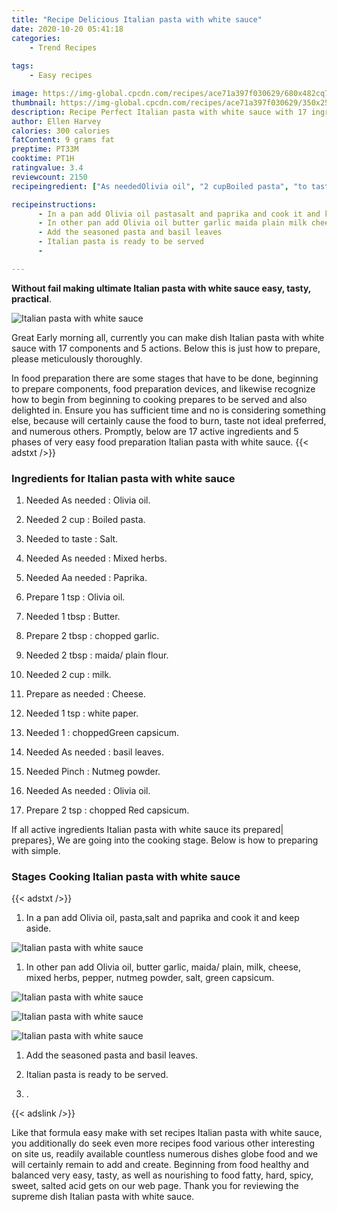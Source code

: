 ```yaml
---
title: "Recipe Delicious Italian pasta with white sauce"
date: 2020-10-20 05:41:18
categories:
    - Trend Recipes
    
tags:
    - Easy recipes

image: https://img-global.cpcdn.com/recipes/ace71a397f030629/680x482cq70/italian-pasta-with-white-sauce-recipe-main-photo.jpg
thumbnail: https://img-global.cpcdn.com/recipes/ace71a397f030629/350x250cq70/italian-pasta-with-white-sauce-recipe-main-photo.jpg
description: Recipe Perfect Italian pasta with white sauce with 17 ingredients and 5 stages of easy cooking.
author: Ellen Harvey
calories: 300 calories
fatContent: 9 grams fat
preptime: PT33M
cooktime: PT1H
ratingvalue: 3.4
reviewcount: 2150
recipeingredient: ["As neededOlivia oil", "2 cupBoiled pasta", "to tasteSalt", "As neededMixed herbs", "Aa neededPaprika", "1 tspOlivia oil", "1 tbspButter", "2 tbspchopped garlic", "2 tbspmaida plain flour", "2 cupmilk", "as neededCheese", "1 tspwhite paper", "1choppedGreen capsicum", "As neededbasil leaves", "PinchNutmeg powder", "As neededOlivia oil", "2 tspchopped Red capsicum"]

recipeinstructions: 
      - In a pan add Olivia oil pastasalt and paprika and cook it and keep aside 
      - In other pan add Olivia oil butter garlic maida plain milk cheese mixed herbs pepper nutmeg powder salt green capsicum 
      - Add the seasoned pasta and basil leaves 
      - Italian pasta is ready to be served 
      - 

---
```




**Without fail making ultimate Italian pasta with white sauce easy, tasty, practical**. 


![Italian pasta with white sauce](https://img-global.cpcdn.com/recipes/ace71a397f030629/680x482cq70/italian-pasta-with-white-sauce-recipe-main-photo.jpg "Italian pasta with white sauce")




Great Early morning all, currently you can make dish Italian pasta with white sauce with 17 components and 5 actions. Below this is just how to prepare, please meticulously thoroughly.

In food preparation there are some stages that have to be done, beginning to prepare components, food preparation devices, and likewise recognize how to begin from beginning to cooking prepares to be served and also delighted in. Ensure you has sufficient time and no is considering something else, because will certainly cause the food to burn, taste not ideal preferred, and numerous others. Promptly, below are 17 active ingredients and 5 phases of very easy food preparation Italian pasta with white sauce.
{{< adstxt />}}

### Ingredients for Italian pasta with white sauce


1. Needed As needed : Olivia oil.

1. Needed 2 cup : Boiled pasta.

1. Needed to taste : Salt.

1. Needed As needed : Mixed herbs.

1. Needed Aa needed : Paprika.

1. Prepare 1 tsp : Olivia oil.

1. Needed 1 tbsp : Butter.

1. Prepare 2 tbsp : chopped garlic.

1. Needed 2 tbsp : maida/ plain flour.

1. Needed 2 cup : milk.

1. Prepare as needed : Cheese.

1. Needed 1 tsp : white paper.

1. Needed 1 : choppedGreen capsicum.

1. Needed As needed : basil leaves.

1. Needed Pinch : Nutmeg powder.

1. Needed As needed : Olivia oil.

1. Prepare 2 tsp : chopped Red capsicum.



If all active ingredients Italian pasta with white sauce its prepared| prepares}, We are going into the cooking stage. Below is how to preparing with simple.

### Stages Cooking Italian pasta with white sauce

{{< adstxt />}}


1. In a pan add Olivia oil, pasta,salt and paprika and cook it and keep aside.



![Italian pasta with white sauce](https://img-global.cpcdn.com/steps/d928da6081f491ad/160x128cq70/italian-pasta-with-white-sauce-recipe-step-1-photo.jpg" "Italian pasta with white sauce")



1. In other pan add Olivia oil, butter garlic, maida/ plain, milk, cheese, mixed herbs, pepper, nutmeg powder, salt, green capsicum.



![Italian pasta with white sauce](https://img-global.cpcdn.com/steps/ffb77f76d4a51a4f/160x128cq70/italian-pasta-with-white-sauce-recipe-step-2-photo.jpg" "Italian pasta with white sauce")

![Italian pasta with white sauce](https://img-global.cpcdn.com/steps/372327517011b8db/160x128cq70/italian-pasta-with-white-sauce-recipe-step-2-photo.jpg" "Italian pasta with white sauce")

![Italian pasta with white sauce](https://img-global.cpcdn.com/steps/d2d7931da1301f97/160x128cq70/italian-pasta-with-white-sauce-recipe-step-2-photo.jpg" "Italian pasta with white sauce")



1. Add the seasoned pasta and basil leaves.



1. Italian pasta is ready to be served.



1. .





{{< adslink />}}

Like that formula easy make with set recipes Italian pasta with white sauce, you additionally do seek even more recipes food various other interesting on site us, readily available countless numerous dishes globe food and we will certainly remain to add and create. Beginning from food healthy and balanced very easy, tasty, as well as nourishing to food fatty, hard, spicy, sweet, salted acid gets on our web page. Thank you for reviewing the supreme dish Italian pasta with white sauce.
